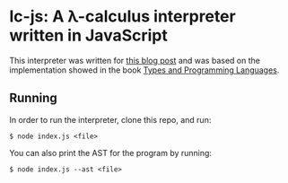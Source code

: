 # lc-js: A λ-calculus interpreter written in JavaScript

This interpreter was written for [this blog post][post] and was based on the implementation showed in the book [Types and Programming Languages][TAPL].

## Running

In order to run the interpreter, clone this repo, and run:

```
$ node index.js <file>
```

You can also print the AST for the program by running:

```
$ node index.js --ast <file>
```

[post]: http://tadeuzagallo.com/blog/writing-a-lambda-calculus-interpreter-in-javascript/
[TAPL]: https://www.cis.upenn.edu/~bcpierce/tapl
